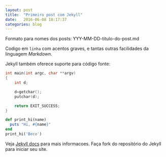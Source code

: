 ```yaml
---
layout: post
title:  "Primeiro post com Jekyll"
date:   2016-06-08 18:17:37
categories: blog
---
```


Formato para nomes dos posts: YYY-MM-DD-titulo-do-post.md

Codigo em `linha` com acentos graves, e tantas outras facilidades da linguagem _Markdown_.

Jekyll também oferece suporte para código fonte:

```C
int main(int argc, char **argv)
{
    int d;

    d=getchar();
    putchar(d);

    return EXIT_SUCCESS;
}
```

```ruby
def print_hi(name)
  puts "Hi, #{name}"
end
print_hi('Beco')
```

Veja [Jekyll docs][jekyll] para mais informacoes. Faça fork do repositório do Jekyll para iniciar seu site.

[jekyll]:    http://jekyllrb.com


